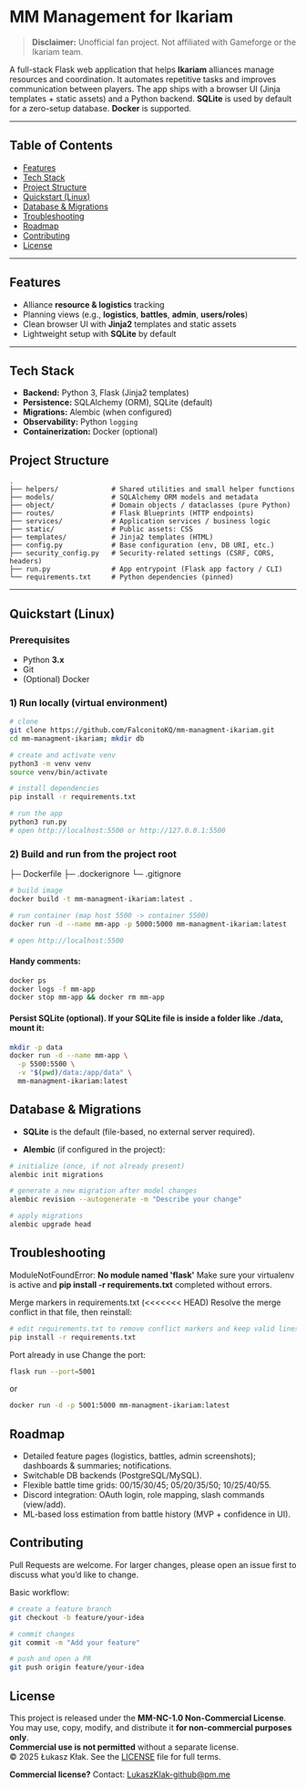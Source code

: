 # MM Management for Ikariam

> **Disclaimer:** Unofficial fan project. Not affiliated with Gameforge or the Ikariam team.

A full-stack Flask web application that helps **Ikariam** alliances manage resources and coordination. It automates repetitive tasks and improves communication between players. The app ships with a browser UI (Jinja templates + static assets) and a Python backend. **SQLite** is used by default for a zero-setup database. **Docker** is supported.

---

## Table of Contents
- [Features](#features)
- [Tech Stack](#tech-stack)
- [Project Structure](#project-structure)
- [Quickstart (Linux)](#quickstart-linux)
- [Database & Migrations](#database--migrations)
- [Troubleshooting](#troubleshooting)
- [Roadmap](#roadmap)
- [Contributing](#contributing)
- [License](#license)

---

## Features
- Alliance **resource & logistics** tracking
- Planning views (e.g., **logistics**, **battles**, **admin**, **users/roles**)
- Clean browser UI with **Jinja2** templates and static assets
- Lightweight setup with **SQLite** by default

---

## Tech Stack
- **Backend:** Python 3, Flask (Jinja2 templates)
- **Persistence:** SQLAlchemy (ORM), SQLite (default)
- **Migrations:** Alembic (when configured)
- **Observability:** Python `logging`
- **Containerization:** Docker (optional)

## Project Structure

```text
.
├── helpers/             # Shared utilities and small helper functions
├── models/              # SQLAlchemy ORM models and metadata
├── object/              # Domain objects / dataclasses (pure Python)
├── routes/              # Flask Blueprints (HTTP endpoints)
├── services/            # Application services / business logic
├── static/              # Public assets: CSS
├── templates/           # Jinja2 templates (HTML)
├── config.py            # Base configuration (env, DB URI, etc.)
├── security_config.py   # Security-related settings (CSRF, CORS, headers)
├── run.py               # App entrypoint (Flask app factory / CLI)
└── requirements.txt     # Python dependencies (pinned)
```
---

## Quickstart (Linux)

### Prerequisites
- Python **3.x**
- Git
- (Optional) Docker

### 1) Run locally (virtual environment)
```bash
# clone
git clone https://github.com/FalconitoKQ/mm-managment-ikariam.git
cd mm-managment-ikariam; mkdir db

# create and activate venv
python3 -m venv venv
source venv/bin/activate

# install dependencies
pip install -r requirements.txt

# run the app
python3 run.py
# open http://localhost:5500 or http://127.0.0.1:5500
```
### 2) Build and run from the project root
├─ Dockerfile
├─ .dockerignore
└─ .gitignore
```bash
# build image
docker build -t mm-managment-ikariam:latest .

# run container (map host 5500 -> container 5500)
docker run -d --name mm-app -p 5000:5000 mm-managment-ikariam:latest

# open http://localhost:5500
```

#### Handy comments:

```bash
docker ps
docker logs -f mm-app
docker stop mm-app && docker rm mm-app
```

#### Persist SQLite (optional). If your SQLite file is inside a folder like ./data, mount it:
```bash
mkdir -p data
docker run -d --name mm-app \
  -p 5500:5500 \
  -v "$(pwd)/data:/app/data" \
  mm-managment-ikariam:latest
```

## Database & Migrations

- **SQLite** is the default (file-based, no external server required).

- **Alembic** (if configured in the project):
```bash
# initialize (once, if not already present)
alembic init migrations

# generate a new migration after model changes
alembic revision --autogenerate -m "Describe your change"

# apply migrations
alembic upgrade head
```

## Troubleshooting

ModuleNotFoundError: **No module named 'flask'**
Make sure your virtualenv is active and **pip install -r requirements.txt** completed without errors.

Merge markers in requirements.txt (<<<<<<< HEAD)
Resolve the merge conflict in that file, then reinstall:

```bash
# edit requirements.txt to remove conflict markers and keep valid lines
pip install -r requirements.txt
```

Port already in use
Change the port:
```bash
flask run --port=5001
```
or
```bash
docker run -d -p 5001:5000 mm-managment-ikariam:latest
```

## Roadmap

- Detailed feature pages (logistics, battles, admin screenshots); dashboards & summaries; notifications.
- Switchable DB backends (PostgreSQL/MySQL).
- Flexible battle time grids: 00/15/30/45; 05/20/35/50; 10/25/40/55.
- Discord integration: OAuth login, role mapping, slash commands (view/add).
- ML-based loss estimation from battle history (MVP + confidence in UI).



## Contributing

Pull Requests are welcome. For larger changes, please open an issue first to discuss what you’d like to change.

Basic workflow:

```bash
# create a feature branch
git checkout -b feature/your-idea

# commit changes
git commit -m "Add your feature"

# push and open a PR
git push origin feature/your-idea
```
## License
This project is released under the **MM-NC-1.0 Non-Commercial License**.  
You may use, copy, modify, and distribute it **for non-commercial purposes only**.  
**Commercial use is not permitted** without a separate license.  
© 2025 Łukasz Kłak. See the [LICENSE](./LICENSE) file for full terms.

**Commercial license?** Contact: LukaszKlak-github@pm.me

